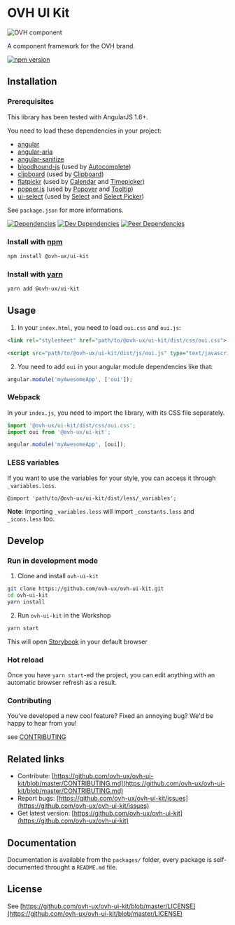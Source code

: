 # OVH UI Kit

![OVH component](https://user-images.githubusercontent.com/3379410/27423240-3f944bc4-5731-11e7-87bb-3ff603aff8a7.png)

A component framework for the OVH brand.

[![npm version](https://badgen.net/npm/v/@ovh-ux/ui-kit)](https://www.npmjs.com/package/@ovh-ux/ui-kit)

## Installation

### Prerequisites

This library has been tested with AngularJS 1.6+.

You need to load these dependencies in your project:

- [angular](https://www.npmjs.com/package/angular)
- [angular-aria](https://www.npmjs.com/package/angular-aria)
- [angular-sanitize](https://www.npmjs.com/package/angular-sanitize)
- [bloodhound-js](https://www.npmjs.com/package/bloodhound-js) (used by [Autocomplete](./packages/components/autocomplete))
- [clipboard](https://www.npmjs.com/package/clipboard) (used by [Clipboard](./packages/components/clipboard))
- [flatpickr](https://www.npmjs.com/package/flatpickr) (used by [Calendar](./packages/components/calendar) and [Timepicker](./packages/components/timepicker))
- [popper.js](https://www.npmjs.com/package/popper.js) (used by [Popover](./packages/components/popover) and [Tooltip](./packages/components/tooltip))
- [ui-select](https://www.npmjs.com/package/ui-select) (used by [Select](./packages/components/select) and [Select Picker](./packages/components/select-picker))

See `package.json` for more informations.

[![Dependencies](https://badgen.net/david/dep/ovh-ux/ovh-ui-kit/packages/libs/ui-kit)](https://npmjs.com/package/@ovh-ux/ui-kit?activeTab=dependencies)
[![Dev Dependencies](https://badgen.net/david/dev/ovh-ux/ovh-ui-kit/packages/libs/ui-kit)](https://npmjs.com/package/@ovh-ux/ui-kit?activeTab=dependencies)
[![Peer Dependencies](https://badgen.net/david/peer/ovh-ux/ovh-ui-kit/packages/libs/ui-kit)](https://npmjs.com/package/@ovh-ux/ui-kit?activeTab=dependencies)

### Install with [npm](https://www.npmjs.com/)

```bash
npm install @ovh-ux/ui-kit
```

### Install with [yarn](https://yarnpkg.com)

```bash
yarn add @ovh-ux/ui-kit
```

## Usage

1. In your `index.html`, you need to load `oui.css` and `oui.js`:

```html
<link rel="stylesheet" href="path/to/@ovh-ux/ui-kit/dist/css/oui.css">

<script src="path/to/@ovh-ux/ui-kit/dist/js/oui.js" type="text/javascript"></script>
```

2. You need to add `oui` in your angular module dependencies like that:

```js
angular.module('myAwesomeApp', ['oui']);
```

### Webpack

In your `index.js`, you need to import the library, with its CSS file separately.

```js
import '@ovh-ux/ui-kit/dist/css/oui.css';
import oui from '@ovh-ux/ui-kit';

angular.module('myAwesomeApp', [oui]);
```

### LESS variables

If you want to use the variables for your style, you can access it through `_variables.less`.

```less
@import 'path/to/@ovh-ux/ui-kit/dist/less/_variables';
```

**Note**: Importing `_variables.less` will import `_constants.less` and `_icons.less` too.

## Develop

### Run in development mode

1. Clone and install `ovh-ui-kit`

```bash
git clone https://github.com/ovh-ux/ovh-ui-kit.git
cd ovh-ui-kit
yarn install
```

2. Run `ovh-ui-kit` in the Workshop

```bash
yarn start
```

This will open [Storybook](https://storybook.js.org/) in your default browser

### Hot reload

Once you have `yarn start`-ed the project, you can edit anything with an automatic browser refresh as a result.

### Contributing

You've developed a new cool feature? Fixed an annoying bug? We'd be happy
to hear from you!

see [CONTRIBUTING](https://github.com/ovh-ux/ovh-ui-kit/blob/master/CONTRIBUTING.md)

## Related links

 * Contribute: [https://github.com/ovh-ux/ovh-ui-kit/blob/master/CONTRIBUTING.md](https://github.com/ovh-ux/ovh-ui-kit/blob/master/CONTRIBUTING.md)
 * Report bugs: [https://github.com/ovh-ux/ovh-ui-kit/issues](https://github.com/ovh-ux/ovh-ui-kit/issues)
 * Get latest version: [https://github.com/ovh-ux/ovh-ui-kit](https://github.com/ovh-ux/ovh-ui-kit)

## Documentation

Documentation is available from the `packages/` folder, every package is self-documented throught a `README.md` file.

## License

See [https://github.com/ovh-ux/ovh-ui-kit/blob/master/LICENSE](https://github.com/ovh-ux/ovh-ui-kit/blob/master/LICENSE)
